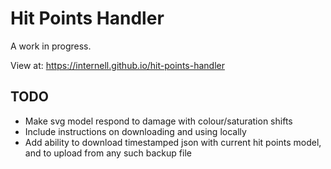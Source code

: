 # Hit Points Handler

A work in progress.

View at: https://internell.github.io/hit-points-handler

## TODO

* Make svg model respond to damage with colour/saturation shifts
* Include instructions on downloading and using locally
* Add ability to download timestamped json with current hit points model, and to upload from any such backup file
